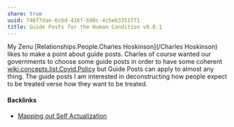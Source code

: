 ```yaml
---
share: true
uuid: 746f7dae-6c6d-416f-b98c-4c5e63351f71
title: Guide Posts for the Human Condition v0.0.1
---
```

<!-- 
* Purpose of this post?

How to slap yourself in the face.

-->

My Zenu [Relationships.People.Charles Hoskinson](/Charles Hoskinson) likes to make a point about guide posts. Charles of course wanted our governments to choose some guide posts in order to have some coherent [wiki.concepts.list.Covid.Policy](/12b1af0d-7ef1-41fc-b030-b76cc89cc0a0) but Guide Posts can apply to almost any thing. The guide posts I am interested in deconstructing how people expect to be treated verse how they want to be treated.

#### Backlinks

* [Mapping out Self Actualization](/6d0bbf21-e1ea-4a09-9597-ec479b998235)